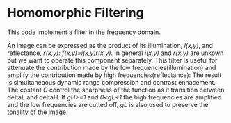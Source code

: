 # Homomorphic Filtering

This code implement a filter in the frequency domain.

An image can be expressed as the product of its illumination, _i(x,y)_, and reflectance, _r(x,y): f(x,y)=i(x,y)r(x,y)_. In general _i(x,y)_ and _r(x,y)_ are unkown but we want to operate this component separately.
This filter is useful for attenuate the contribution made by the low frequencies(illumination) and amplify the contribution made by high frequencies(reflectance): The result is simultaneaous dynamic range compression and contrast enhacement.
The costant _C_ control the sharpness of the function as it transition between deltaL and deltaH.
If _gH>=1_ and _0<gL<1_ the high frequencies are amplified and the low frequencies are cutted off, _gL_ is also used to preserve the tonality of the image.
